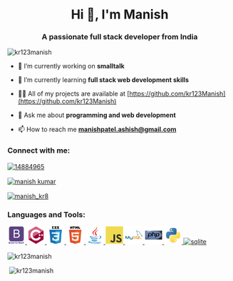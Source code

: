 <h1 align="center">Hi 👋, I'm Manish</h1>
<h3 align="center">A passionate full stack developer from India</h3>

<p align="left"> <img src="https://komarev.com/ghpvc/?username=kr123manish&label=Profile%20views&color=0e75b6&style=flat" alt="kr123manish" /> </p>

- 🔭 I’m currently working on **smalltalk**

- 🌱 I’m currently learning **full stack web development skills**

- 👨‍💻 All of my projects are available at [https://github.com/kr123Manish](https://github.com/kr123Manish)

- 💬 Ask me about **programming and web development**

- 📫 How to reach me **manishpatel.ashish@gmail.com**

<h3 align="left">Connect with me:</h3>
<p align="left">
<a href="https://stackoverflow.com/users/14884965" target="blank"><img align="center" src="https://raw.githubusercontent.com/rahuldkjain/github-profile-readme-generator/neutral-icons/src/images/icons/Social/stack-overflow.svg" alt="14884965" height="30" width="40" /></a>

  <a href="https://fb.com/manish kumar" target="blank"><img align="center" src="https://raw.githubusercontent.com/rahuldkjain/github-profile-readme-generator/neutral-icons/src/images/icons/Social/facebook.svg" alt="manish kumar" height="30" width="40" /></a>

  <a href="https://www.hackerrank.com/manish_kr8" target="blank"><img align="center" src="https://cdn.jsdelivr.net/npm/simple-icons@3.0.1/icons/hackerrank.svg" alt="manish_kr8" height="30" width="40" /></a>
</p>

<h3 align="left">Languages and Tools:</h3>
<p align="left"> <a href="https://getbootstrap.com" target="_blank"> <img src="https://raw.githubusercontent.com/devicons/devicon/master/icons/bootstrap/bootstrap-plain-wordmark.svg" alt="bootstrap" width="40" height="40"/> </a> <a href="https://www.w3schools.com/cpp/" target="_blank"> <img src="https://raw.githubusercontent.com/devicons/devicon/master/icons/cplusplus/cplusplus-original.svg" alt="cplusplus" width="40" height="40"/> </a> <a href="https://www.w3schools.com/css/" target="_blank"> <img src="https://raw.githubusercontent.com/devicons/devicon/master/icons/css3/css3-original-wordmark.svg" alt="css3" width="40" height="40"/> </a> <a href="https://www.w3.org/html/" target="_blank"> <img src="https://raw.githubusercontent.com/devicons/devicon/master/icons/html5/html5-original-wordmark.svg" alt="html5" width="40" height="40"/> </a> <a href="https://www.java.com" target="_blank"> <img src="https://raw.githubusercontent.com/devicons/devicon/master/icons/java/java-original.svg" alt="java" width="40" height="40"/> </a> <a href="https://developer.mozilla.org/en-US/docs/Web/JavaScript" target="_blank"> <img src="https://raw.githubusercontent.com/devicons/devicon/master/icons/javascript/javascript-original.svg" alt="javascript" width="40" height="40"/> </a> <a href="https://www.mysql.com/" target="_blank"> <img src="https://raw.githubusercontent.com/devicons/devicon/master/icons/mysql/mysql-original-wordmark.svg" alt="mysql" width="40" height="40"/> </a> <a href="https://www.php.net" target="_blank"> <img src="https://raw.githubusercontent.com/devicons/devicon/master/icons/php/php-original.svg" alt="php" width="40" height="40"/> </a> <a href="https://www.python.org" target="_blank"> <img src="https://raw.githubusercontent.com/devicons/devicon/master/icons/python/python-original.svg" alt="python" width="40" height="40"/> </a> <a href="https://www.sqlite.org/" target="_blank"> <img src="https://www.vectorlogo.zone/logos/sqlite/sqlite-icon.svg" alt="sqlite" width="40" height="40"/> </a> </p>

<p><img align="center" src="https://github-readme-stats.vercel.app/api/top-langs?username=kr123manish&show_icons=true&locale=en&layout=compact" alt="kr123manish" /></p>
<p>&nbsp;<img align="center" src="https://github-readme-stats.vercel.app/api?username=kr123manish&show_icons=true&locale=en" alt="kr123manish" /></p>

